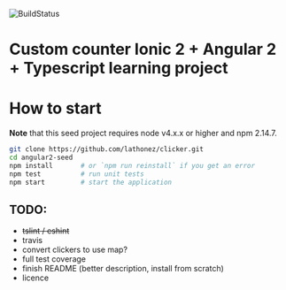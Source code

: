 ![BuildStatus](https://travis-ci.org/lathonez/clicker.svg?branch=master)
# Custom counter Ionic 2 + Angular 2 + Typescript learning project

# How to start

**Note** that this seed project requires node v4.x.x or higher and npm 2.14.7.

```bash
git clone https://github.com/lathonez/clicker.git
cd angular2-seed
npm install       # or `npm run reinstall` if you get an error
npm test          # run unit tests
npm start         # start the application
```

## TODO:
* ~~tslint / eshint~~
* travis
* convert clickers to use map?
* full test coverage
* finish README (better description, install from scratch)
* licence

